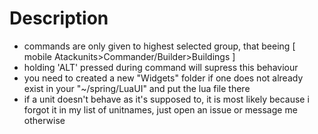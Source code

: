 # Description
* commands are only given to highest selected group, that beeing [ mobile Atackunits>Commander/Builder>Buildings ]
* holding 'ALT' pressed during command will supress this behaviour
* you need to created a new "Widgets" folder if one does not already exist in your "~/spring/LuaUI" and put the lua file there
* if a unit doesn't behave as it's supposed to, it is most likely because i forgot it in my list of unitnames, just open an issue or message me otherwise